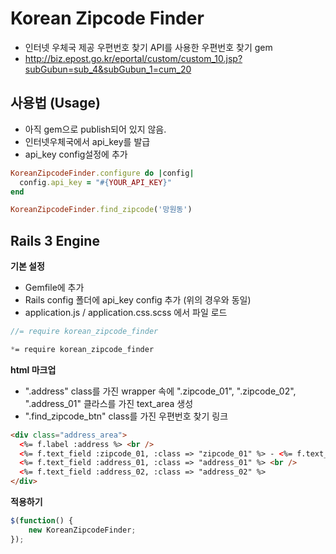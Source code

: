 Korean Zipcode Finder
=====================

* 인터넷 우체국 제공 우편번호 찾기 API를 사용한 우편번호 찾기 gem
* http://biz.epost.go.kr/eportal/custom/custom_10.jsp?subGubun=sub_4&subGubun_1=cum_20


사용법 (Usage)
-----------

* 아직 gem으로 publish되어 있지 않음.
* 인터넷우체국에서 api_key를 발급
* api_key config설정에 추가

``` ruby
KoreanZipcodeFinder.configure do |config|
  config.api_key = "#{YOUR_API_KEY}"
end

KoreanZipcodeFinder.find_zipcode('망원동')
```


Rails 3 Engine
--------------

**기본 설정**

* Gemfile에 추가
* Rails config 폴더에 api_key config 추가 (위의 경우와 동일)
* application.js / application.css.scss 에서 파일 로드

``` javascript
//= require korean_zipcode_finder
```

``` css
*= require korean_zipcode_finder
```

**html 마크업**

* ".address" class를 가진 wrapper 속에 ".zipcode_01", ".zipcode_02", ".address_01" 클라스를 가진 text_area 생성
* ".find_zipcode_btn" class를 가진 우편번호 찾기 링크

``` html
<div class="address_area">
  <%= f.label :address %> <br />
  <%= f.text_field :zipcode_01, :class => "zipcode_01" %> - <%= f.text_field :zipcode_02, :class => "zipcode_02" %> <%= link_to '우편번호 찾기', '#', :class => "find_zipcode_btn" %><br />
  <%= f.text_field :address_01, :class => "address_01" %> <br />
  <%= f.text_field :address_02, :class => "address_02" %>
</div>
```

**적용하기**

``` javascript
$(function() {
	new KoreanZipcodeFinder;
});
``` 

